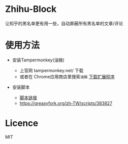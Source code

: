 # Zhihu-Block

让知乎的黑名单更有用一些，自动屏蔽所有黑名单的文章/评论

# 使用方法

* 安装Tampermonkey(油猴)

  * 上官网 tampermonkey.net/ 下载
  * 或者在 Chrome应用商店里搜索`油猴` [下载扩展程序](https://chrome.google.com/webstore/detail/tampermonkey/dhdgffkkebhmkfjojejmpbldmpobfkfo?hl=zh-TW)

* 安装脚本
  * [脚本链接](https://greasyfork.org/zh-TW/scripts/383827)
  * https://greasyfork.org/zh-TW/scripts/383827

# Licence
MIT
